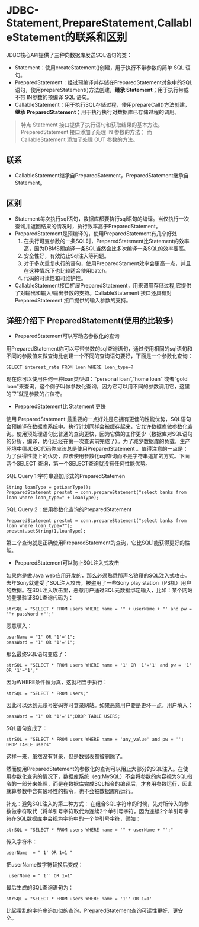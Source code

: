 # JDBC-Statement,PrepareStatement,CallableStatement的联系和区别

JDBC核心API提供了三种向数据库发送SQL语句的类：

- Statement：使用createStatement()创建，用于执行不带参数的简单 SQL 语句。
- PreparedStatement：经过预编译并存储在PreparedStatement对象中的SQL语句，使用prepareStatement()方法创建，**继承 Statement**；用于执行带或不带 IN参数的预编译 SQL 语句。
- CallableStatement：用于执行SQL存储过程，使用prepareCall()方法创建，**继承 PreparedStatement**；用于执行执行对数据库已存储过程的调用。

> 特点
> Statement 接口提供了执行语句和获取结果的基本方法。
> PreparedStatement 接口添加了处理 IN 参数的方法；
> 而CallableStatement 添加了处理 OUT 参数的方法。


## 联系
- CallableStatement继承自PreparedSatement，PreparedStatement继承自Statement。

## 区别
- Statement每次执行sql语句，数据库都要执行sql语句的编译。当仅执行一次查询并返回结果的情况时，执行效率高于PreparedStatement。
- PreparedStatement是预编译的，使用PreparedStatement有几个好处
  1. 在执行可变参数的一条SQL时，PreparedStatement比Statement的效率高，因为DBMS预编译一条SQL当然会比多次编译一条SQL的效率要高。  
  2. 安全性好，有效防止Sql注入等问题。
  3. 对于多次重复执行的语句，使用PreparedStament效率会更高一点，并且在这种情况下也比较适合使用batch。
  4. 代码的可读性和可维护性。
- CallableStatement接口扩展PreparedStatement，用来调用存储过程,它提供了对输出和输入/输出参数的支持。CallableStatement 接口还具有对 PreparedStatement 接口提供的输入参数的支持。

## 详细介绍下 PreparedStatement(使用的比较多)
- PreparedStatement可以写动态参数化的查询

用PreparedStatement你可以写带参数的sql查询语句，通过使用相同的sql语句和不同的参数值来做查询比创建一个不同的查询语句要好，下面是一个参数化查询： 

```
SELECT interest_rate FROM loan WHERE loan_type=?
```

现在你可以使用任何一种loan类型如：”personal loan”,”home loan” 或者”gold loan”来查询，这个例子叫做参数化查询，因为它可以用不同的参数调用它，这里的”?”就是参数的占位符。 

- PreparedStatement比 Statement 更快

使用 PreparedStatement 最重要的一点好处是它拥有更佳的性能优势，SQL语句会预编译在数据库系统中。执行计划同样会被缓存起来，它允许数据库做参数化查询。使用预处理语句比普通的查询更快，因为它做的工作更少（数据库对SQL语句的分析，编译，优化已经在第一次查询前完成了）。为了减少数据库的负载，生产环境中德JDBC代码你应该总是使用PreparedStatement 。值得注意的一点是：为了获得性能上的优势，应该使用参数化sql查询而不是字符串追加的方式。下面两个SELECT 查询，第一个SELECT查询就没有任何性能优势。

SQL Query 1:字符串追加形式的PreparedStatemen
```
String loanType = getLoanType();
PreparedStatement prestmt = conn.prepareStatement("select banks from loan where loan_type=" + loanType);
```

SQL Query 2：使用参数化查询的PreparedStatement
```
PreparedStatement prestmt = conn.prepareStatement("select banks from loan where loan_type=?");
prestmt.setString(1,loanType);
```

第二个查询就是正确使用PreparedStatement的查询，它比SQL1能获得更好的性能。 
 
- PreparedStatement可以防止SQL注入式攻击

如果你是做Java web应用开发的，那么必须熟悉那声名狼藉的SQL注入式攻击。去年Sony就遭受了SQL注入攻击，被盗用了一些Sony play station（PS机）用户的数据。在SQL注入攻击里，恶意用户通过SQL元数据绑定输入，比如：某个网站的登录验证SQL查询代码为： 

```
strSQL = "SELECT * FROM users WHERE name = '" + userName + "' and pw = '"+ passWord +"';"
```

恶意填入：
```
userName = "1' OR '1'='1";
passWord = "1' OR '1'='1";
```

那么最终SQL语句变成了：
```
strSQL = "SELECT * FROM users WHERE name = '1' OR '1'='1' and pw = '1' OR '1'='1';"
```

 因为WHERE条件恒为真，这就相当于执行：
```
strSQL = "SELECT * FROM users;"
```
 因此可以达到无账号密码亦可登录网站。如果恶意用户要是更坏一点，用户填入：
```
passWord = "1' OR '1'='1";DROP TABLE USERS;
```

SQL语句变成了：
```
strSQL = "SELECT * FROM users WHERE name = 'any_value' and pw = ''; DROP TABLE users"
``` 

这样一来，虽然没有登录，但是数据表都被删除了。 

然而使用PreparedStatement的参数化的查询可以阻止大部分的SQL注入。在使用参数化查询的情况下，数据库系统（eg:MySQL）不会将参数的内容视为SQL指令的一部分来处理，而是在数据库完成SQL指令的编译后，才套用参数运行，因此就算参数中含有破坏性的指令，也不会被数据库所运行。

补充：避免SQL注入的第二种方式：
在组合SQL字符串的时候，先对所传入的参数做字符取代（将单引号字符取代为连续2个单引号字符，因为连续2个单引号字符在SQL数据库中会视为字符中的一个单引号字符，譬如：
```
strSQL = "SELECT * FROM users WHERE name = '" + userName + "';"
```

 传入字符串：
```
userName  = " 1' OR 1=1 "
```

 把userName做字符替换后变成：
```
 userName = " 1'' OR 1=1"
```

最后生成的SQL查询语句为：
```
strSQL = "SELECT * FROM users WHERE name = '1'' OR 1=1'
``` 

比起凌乱的字符串追加似的查询，PreparedStatement查询可读性更好、更安全。 



